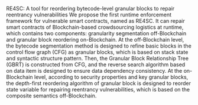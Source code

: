 RE4SC: A tool for reordering bytecode-level granular blocks to repair reentrancy vulnerabilities
We propose the first runtime enforcement framework for vulnerable smart contracts, named as RE4SC. It can repair smart contracts of Blockchain-based crowdsourcing logistics at runtime, which contains two components: granularity segmentation off-Blockchain and granular block reordering on-Blockchain. At the off-Blockchain level, the bytecode segmentation method is designed to refine basic blocks in the control flow graph (CFG) as granular blocks, which is based on stack state and syntactic structure pattern. Then, the Granular Block Relationship Tree (GBRT) is constructed from CFG, and the reverse search algorithm based on data item is designed to ensure data dependency consistency. At the on-Blockchain level, according to security properties and key granular blocks, the depth-first reordering algorithm of granular block is designed to reorder state variable for repairing reentrancy vulnerabilities, which is based on the composite semantics off-Blockchain.
